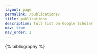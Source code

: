 ```yaml
---
layout: page
permalink: /publications/
title: publications
description: full list on Google Scholar
nav: true
nav_order: 2
---
```


<!-- _pages/publications.md -->
<div class="selected publications">

{% bibliography %}

</div>

